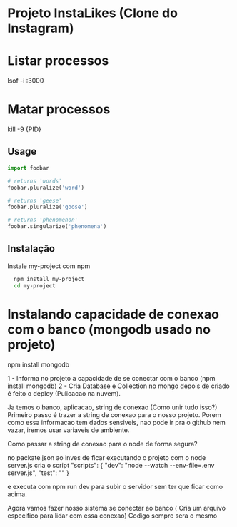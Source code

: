 # Projeto InstaLikes (Clone do Instagram)

# Listar processos
lsof -i :3000

# Matar processos
kill -9 {PID}

## Usage

```python
import foobar

# returns 'words'
foobar.pluralize('word')

# returns 'geese'
foobar.pluralize('goose')

# returns 'phenomenon'
foobar.singularize('phenomena')
```

## Instalação

Instale my-project com npm

```bash
  npm install my-project
  cd my-project
```

# Instalando capacidade de conexao com o banco (mongodb usado no projeto)
npm install mongodb




1 - Informa no projeto a capacidade de se conectar com o banco (npm install mongodb)
2 - Cria Database e Collection no mongo depois de criado é feito o deploy (Pulicacao na nuvem).

Ja temos o banco, aplicacao, string de conexao (Como unir tudo isso?)
Primeiro passo é trazer a string de conexao para o nosso projeto. Porem como essa informacao tem dados sensiveis, nao pode ir pra o github nem vazar, iremos usar variaveis de ambiente.

Como passar a string de conexao para o node de forma segura?

no packate.json
ao inves de ficar executando o projeto com o node server.js cria o script
"scripts": {
    "dev": "node --watch --env-file=.env server.js",
    "test": ""
  }

e executa com npm run dev para subir o servidor sem ter que ficar como acima.

Agora vamos fazer nosso sistema se conectar ao banco ( Cria um arquivo especifico para lidar com essa conexao) Codigo sempre sera o mesmo